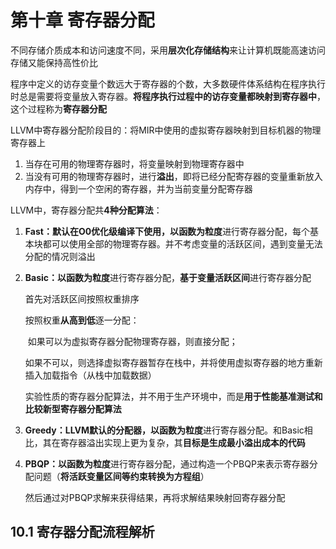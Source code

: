 # 第十章 寄存器分配

不同存储介质成本和访问速度不同，采用**层次化存储结构**来让计算机既能高速访问存储又能保持高性价比

程序中定义的访存变量个数远大于寄存器的个数，大多数硬件体系结构在程序执行时总是需要将变量放入寄存器。**将程序执行过程中的访存变量都映射到寄存器中**，这个过程称为**寄存器分配**



LLVM中寄存器分配阶段目的：将MIR中使用的虚拟寄存器映射到目标机器的物理寄存器上

1. 当存在可用的物理寄存器时，将变量映射到物理寄存器中
2. 当没有可用的物理寄存器时，进行**溢出**，即将已经分配寄存器的变量重新放入内存中，得到一个空闲的寄存器，并为当前变量分配寄存器

LLVM中，寄存器分配共**4种分配算法**：

1. **Fast：**默认在O0优化级编译下使用，以**函数为粒度**进行寄存器分配，每个基本块都可以使用全部的物理寄存器。并不考虑变量的活跃区间，遇到变量无法分配的情况则溢出

2. **Basic：**以**函数为粒度**进行寄存器分配，**基于变量活跃区间**进行寄存器分配

   首先对活跃区间按照权重排序

   按照权重**从高到低**逐一分配：

   ​	如果可以为虚拟寄存器分配物理寄存器，则直接分配；

   ​	如果不可以，则选择虚拟寄存器暂存在栈中，并将使用虚拟寄存器的地方重新插入加载指令（从栈中加载数据）

   实验性质的寄存器分配算法，并不用于生产环境中，而是**用于性能基准测试和比较新型寄存器分配算法**

3. **Greedy：**LLVM默认的分配器，以**函数为粒度**进行寄存器分配。和Basic相比，其在寄存器溢出实现上更为复杂，其**目标是生成最小溢出成本的代码**

4. **PBQP：**以**函数为粒度**进行寄存器分配，通过构造一个PBQP来表示寄存器分配问题（**将活跃变量区间等约束转换为方程组**）

   然后通过对PBQP求解来获得结果，再将求解结果映射回寄存器分配



## 10.1 寄存器分配流程解析